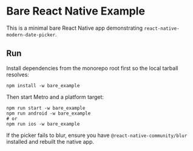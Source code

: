 # Bare React Native Example

This is a minimal bare React Native app demonstrating `react-native-modern-date-picker`.

## Run

Install dependencies from the monorepo root first so the local tarball resolves:

```
npm install -w bare_example
```

Then start Metro and a platform target:

```
npm run start -w bare_example
npm run android -w bare_example
# or
npm run ios -w bare_example
```

If the picker fails to blur, ensure you have `@react-native-community/blur` installed and rebuilt the native app.
